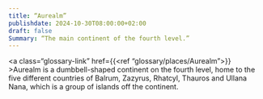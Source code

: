 ```yaml
---
title: “Aurealm”
publishdate: 2024-10-30T08:00:00+02:00
draft: false
Summary: “The main continent of the fourth level.”
---
```


<a class=“glossary-link” href={{<ref “glossary/places/Aurealm”>}} >Aurealm</a> is a dumbbell-shaped continent on the fourth level, home to the five different countries of Balrum, Zazyrus, Rhatcyl, Thauros and Ullana Nana, which is a group of islands off the continent.
